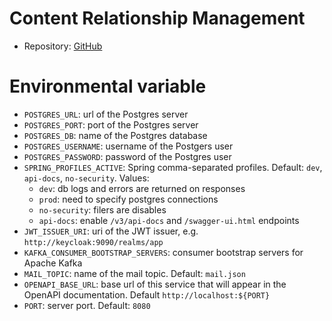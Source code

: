 # Content Relationship Management

- Repository: [GitHub](https://github.com/polito-WAII-2024/lab3-g13)

# Environmental variable

- `POSTGRES_URL`: url of the Postgres server
- `POSTGRES_PORT`: port of the Postgres server
- `POSTGRES_DB`: name of the Postgres database
- `POSTGRES_USERNAME`: username of the Postgers user
- `POSTGRES_PASSWORD`: password of the Postgres user
- `SPRING_PROFILES_ACTIVE`: Spring comma-separated profiles. Default: `dev`, `api-docs`, `no-security`. Values:
    - `dev`: db logs and errors are returned on responses
    - `prod`: need to specify postgres connections
    - `no-security`: filers are disables
    - `api-docs`: enable `/v3/api-docs` and `/swagger-ui.html` endpoints
- `JWT_ISSUER_URI`: uri of the JWT issuer, e.g. `http://keycloak:9090/realms/app`
- `KAFKA_CONSUMER_BOOTSTRAP_SERVERS`: consumer bootstrap servers for Apache Kafka
- `MAIL_TOPIC`: name of the mail topic. Default: `mail.json`
- `OPENAPI_BASE_URL`: base url of this service that will appear in the OpenAPI documentation.
  Default `http://localhost:${PORT}`
- `PORT`: server port. Default: `8080`
